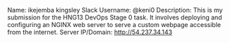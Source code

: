 Name: ikejemba kingsley
Slack Username: @keni0
Description: This is my submission for the HNG13 DevOps Stage 0 task.
It involves deploying and configuring an NGINX web server to serve a custom webpage accessible from the internet.
Server IP/Domain: http://54.237.34.143

